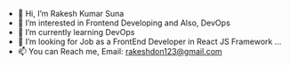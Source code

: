 - 👋 Hi, I’m Rakesh Kumar Suna
- 👀 I’m interested in Frontend Developing and Also, DevOps
- 🌱 I’m currently learning DevOps
- 💞️ I’m looking for Job as a FrontEnd Developer in React JS Framework ...
- 📫 You can Reach me, 
      Email: rakeshdon123@gmail.com
